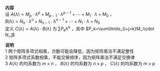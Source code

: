 **内容**    
设 $A(\lambda)=M_p\cdot\lambda^p+M_{p-1}\cdot\lambda^{p-1}+\cdots+M_1\cdot\lambda+M_0$ ，    
 $B(\lambda)=N_n\cdot\lambda^n+N_{n-1}\cdot\lambda^{n-1}+\cdots+N_1\cdot\lambda+N_0$     
定义 $C(\lambda)=A(\lambda)\cdot B(\lambda)$ 为 $\sum P_k\lambda^k$ ，其中 $P_k=\sum\limits_{i+j=k}M_i\cdot N_j$     
    
**说明**    
1 两个矩阵多项式相乘，次数可能会降低，因为矩阵乘法不满足整性    
2 矩阵多项式系数相乘，不能交换顺序，因为矩阵乘法不满足交换律    
3  $A(\lambda)$ 的均系数为 $m\times n$ ， $B(\lambda)$ 的均系数为 $n\times p$ ， $C(\lambda)$ 的均系数为 $m\times p$     
